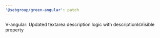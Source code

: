 ```yaml
---
'@sebgroup/green-angular': patch
---
```


V-angular: Updated textarea description logic with descriptionIsVisible property
